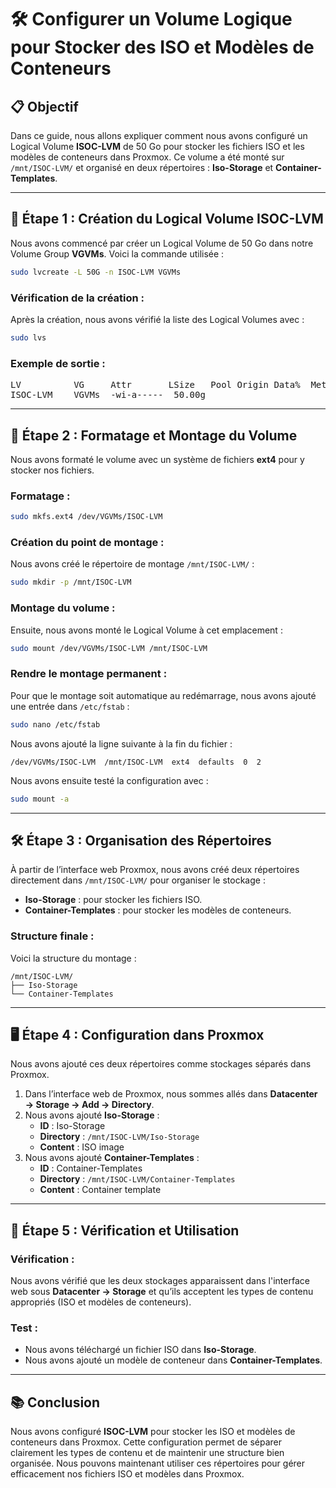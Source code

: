 # 🛠️ Configurer un Volume Logique pour Stocker des ISO et Modèles de Conteneurs

## 📋 Objectif

Dans ce guide, nous allons expliquer comment nous avons configuré un Logical Volume **ISOC-LVM** de 50 Go pour stocker les fichiers ISO et les modèles de conteneurs dans Proxmox. Ce volume a été monté sur `/mnt/ISOC-LVM/` et organisé en deux répertoires : **Iso-Storage** et **Container-Templates**.

---

## 📂 Étape 1 : Création du Logical Volume ISOC-LVM

Nous avons commencé par créer un Logical Volume de 50 Go dans notre Volume Group **VGVMs**. Voici la commande utilisée :

```bash
sudo lvcreate -L 50G -n ISOC-LVM VGVMs
```

### Vérification de la création :
Après la création, nous avons vérifié la liste des Logical Volumes avec :

```bash
sudo lvs
```

### Exemple de sortie :
<pre>
LV          VG     Attr       LSize   Pool Origin Data%  Meta%  Move Log Cpy%Sync Convert
ISOC-LVM    VGVMs  -wi-a-----  50.00g
</pre>

---

## 🌊 Étape 2 : Formatage et Montage du Volume

Nous avons formaté le volume avec un système de fichiers **ext4** pour y stocker nos fichiers.

### Formatage :
```bash
sudo mkfs.ext4 /dev/VGVMs/ISOC-LVM
```

### Création du point de montage :
Nous avons créé le répertoire de montage `/mnt/ISOC-LVM/` :

```bash
sudo mkdir -p /mnt/ISOC-LVM
```

### Montage du volume :
Ensuite, nous avons monté le Logical Volume à cet emplacement :

```bash
sudo mount /dev/VGVMs/ISOC-LVM /mnt/ISOC-LVM
```

### Rendre le montage permanent :
Pour que le montage soit automatique au redémarrage, nous avons ajouté une entrée dans `/etc/fstab` :

```bash
sudo nano /etc/fstab
```

Nous avons ajouté la ligne suivante à la fin du fichier :

```
/dev/VGVMs/ISOC-LVM  /mnt/ISOC-LVM  ext4  defaults  0  2
```

Nous avons ensuite testé la configuration avec :

```bash
sudo mount -a
```

---

## 🛠️ Étape 3 : Organisation des Répertoires

À partir de l’interface web Proxmox, nous avons créé deux répertoires directement dans `/mnt/ISOC-LVM/` pour organiser le stockage :

- **Iso-Storage** : pour stocker les fichiers ISO.
- **Container-Templates** : pour stocker les modèles de conteneurs.

### Structure finale :
Voici la structure du montage :

```
/mnt/ISOC-LVM/
├── Iso-Storage
└── Container-Templates
```

---

## 🖥️ Étape 4 : Configuration dans Proxmox

Nous avons ajouté ces deux répertoires comme stockages séparés dans Proxmox.

1. Dans l’interface web de Proxmox, nous sommes allés dans **Datacenter → Storage → Add → Directory**.
2. Nous avons ajouté **Iso-Storage** :
   - **ID** : Iso-Storage
   - **Directory** : `/mnt/ISOC-LVM/Iso-Storage`
   - **Content** : ISO image
3. Nous avons ajouté **Container-Templates** :
   - **ID** : Container-Templates
   - **Directory** : `/mnt/ISOC-LVM/Container-Templates`
   - **Content** : Container template

---

## 📂 Étape 5 : Vérification et Utilisation

### Vérification :
Nous avons vérifié que les deux stockages apparaissent dans l'interface web sous **Datacenter → Storage** et qu’ils acceptent les types de contenu appropriés (ISO et modèles de conteneurs).

### Test :
- Nous avons téléchargé un fichier ISO dans **Iso-Storage**.
- Nous avons ajouté un modèle de conteneur dans **Container-Templates**.

---

## 📚 Conclusion

Nous avons configuré **ISOC-LVM** pour stocker les ISO et modèles de conteneurs dans Proxmox. Cette configuration permet de séparer clairement les types de contenu et de maintenir une structure bien organisée. Nous pouvons maintenant utiliser ces répertoires pour gérer efficacement nos fichiers ISO et modèles dans Proxmox.